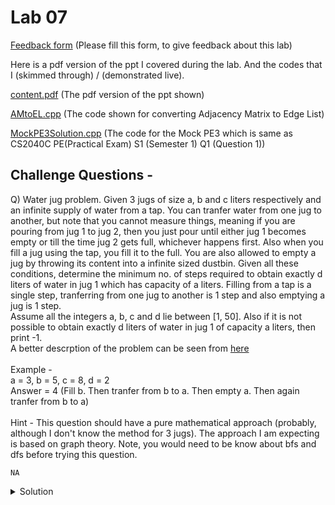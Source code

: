 # Lab 07

  [Feedback form](https://docs.google.com/forms/d/e/1FAIpQLScLeIezAu3Bueokx98FzaNraoK_90lxMd6trBRnnNLXKQjojg/viewform?usp=sf_link) (Please fill this form, to give feedback about this lab)

Here is a pdf version of the ppt I covered during the lab. And the codes that I (skimmed through) / (demonstrated live).

  [content.pdf](https://sidhant007.github.io/CS2040C/lab07/content.pdf) (The pdf version of the ppt shown) 

  [AMtoEL.cpp](https://sidhant007.github.io/CS2040C/lab07/AMtoEL.cpp) (The code shown for converting Adjacency Matrix to Edge List)

  [MockPE3Solution.cpp](https://sidhant007.github.io/CS2040C/lab07/MockPE3Solution.cpp) (The code for the Mock PE3 which is same as CS2040C PE(Practical Exam) S1 (Semester 1) Q1 (Question 1))

## Challenge Questions - 

Q) Water jug problem. Given 3 jugs of size a, b and c liters respectively and an infinite supply of water from a tap. You can tranfer water from one jug to another, but note that you cannot measure things, meaning if you are pouring from jug 1 to jug 2, then you just pour until either jug 1 becomes empty or till the time jug 2 gets full, whichever happens first. Also when you fill a jug using the tap, you fill it to the full. You are also allowed to empty a jug by throwing its content into a infinite sized dustbin. Given all these conditions, determine the minimum no. of steps required to obtain exactly d liters of water in jug 1 which has capacity of a liters. Filling from a tap is a single step, tranferring from one jug to another is 1 step and also emptying a jug is 1 step. 
<br>
Assume all the integers a, b, c and d lie between [1, 50]. Also if it is not possible to obtain exactly d liters of water in jug 1 of capacity a liters, then print -1.
<br>
A better descrption of the problem can be seen from [here](https://en.wikipedia.org/wiki/Water_pouring_puzzle)
<br><br>
Example - 
<br>
a = 3, b = 5, c = 8, d = 2
<br>
Answer = 4 (Fill b. Then tranfer from b to a. Then empty a. Then again tranfer from b to a)
<br><br>
Hint - This question should have a pure mathematical approach (probably, although I don't know the method for 3 jugs). The approach I am expecting is based on graph theory. Note, you would need to be know about bfs and dfs before trying this question.

~~~~
NA
~~~~

<details>
  <summary>Solution</summary>
  TBA
</details>
